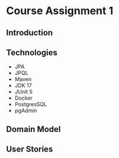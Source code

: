 # Course Assignment 1

## Introduction

## Technologies

- JPA
- JPQL
- Maven
- JDK 17
- JUnit 5
- Docker
- PostgresSQL
- pgAdmin

## Domain Model

## User Stories
